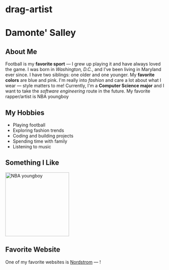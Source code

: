 # drag-artist
<!DOCTYPE html>
<html lang="en">
<head>
<meta charset="UTF-8">
</head>
<body>

<h1>Damonte' Salley</h1> 

<h2>About Me</h2>
<p>
Football is my <strong>favorite sport</strong> — I grew up playing it and have always loved the game.
I was born in <em>Washington, D.C.</em>, and I’ve been living in Maryland ever since.
I have two siblings: one older and one younger. My <strong>favorite colors</strong> are blue and pink.
I'm really into <em>fashion</em> and care a lot about what I wear — style matters to me!
Currently, I'm a <strong>Computer Science major</strong> and I want to take the <em>software engineering</em> route in the future. My favorite rapper/artist is NBA youngboy
</p>

<h2>My Hobbies</h2>
<ul>
<li>Playing football</li>
<li>Exploring fashion trends</li>
<li>Coding and building projects</li>
<li>Spending time with family</li>
<li>Listening to music</li>
</ul>

<h2>Something I Like</h2>
<img src="https://www.bing.com/images/search?view=detailV2&ccid=%2f5WE7QqO&id=6E679CA70313FE2C356B1969584A973D3C472898&thid=OIP._5WE7QqOLBrAmQ893RNqfwHaLG&mediaurl=https%3a%2f%2fcdn.wallpapersafari.com%2f67%2f89%2fp0UPFw.jpg&cdnurl=https%3a%2f%2fth.bing.com%2fth%2fid%2fR.ff9584ed0a8e2c1ac0990f3ddd136a7f%3frik%3dmChHPD2XSlhpGQ%26pid%3dImgRaw%26r%3d0&exph=700&expw=467&q=sean+taylor&FORM=IRPRST&ck=3326181E575BE83B333BD7BFF50D105D&selectedIndex=54&itb=0"
alt="NBA youngboy" width="200">

<h2>Favorite Website</h2>
<p>One of my favorite websites is <a href="https://www.bing.com/images/search?view=detailV2&ccid=%2f5WE7QqO&id=6E679CA70313FE2C356B1969584A973D3C472898&thid=OIP._5WE7QqOLBrAmQ893RNqfwHaLG&mediaurl=https%3a%2f%2fcdn.wallpapersafari.com%2f67%2f89%2fp0UPFw.jpg&cdnurl=https%3a%2f%2fth.bing.com%2fth%2fid%2fR.ff9584ed0a8e2c1ac0990f3ddd136a7f%3frik%3dmChHPD2XSlhpGQ%26pid%3dImgRaw%26r%3d0&exph=700&expw=467&q=sean+taylor&FORM=IRPRST&ck=3326181E575BE83B333BD7BFF50D105D&selectedIndex=54&itb=0" target="_blank">Nordstrom</a> — !</p>

</body>
</html>
